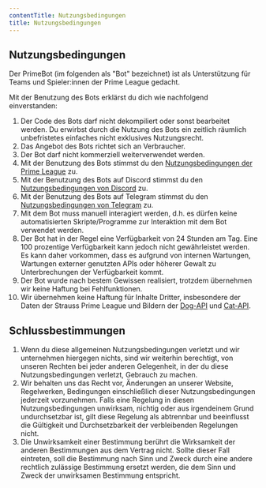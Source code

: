 ```yaml
---
contentTitle: Nutzungsbedingungen
title: Nutzungsbedingungen
---
```


## Nutzungsbedingungen

Der PrimeBot (im folgenden als "Bot" bezeichnet) ist als Unterstützung für Teams und Spieler:innen der Prime League
gedacht.

Mit der Benutzung des Bots erklärst du dich wie nachfolgend einverstanden:

1. Der Code des Bots darf nicht dekompiliert oder sonst bearbeitet werden. Du erwirbst durch die Nutzung des Bots ein
   zeitlich räumlich unbefristetes einfaches nicht exklusives Nutzungsrecht.
2. Das Angebot des Bots richtet sich an Verbraucher.
3. Der Bot darf nicht kommerziell weiterverwendet werden.
4. Mit der Benutzung des Bots stimmst du den [Nutzungsbedingungen der Prime League](https://docs.gamesports.net/tos/de)
   zu.
5. Mit der Benutzung des Bots auf Discord stimmst du
   den [Nutzungsbedingungen von Discord](https://discord.com/developers/docs/legal) zu.
6. Mit der Benutzung des Bots auf Telegram stimmst du
   den [Nutzungsbedingungen von Telegram](https://core.telegram.org/api/terms) zu.
7. Mit dem Bot muss manuell interagiert werden, d.h. es dürfen keine automatisierten Skripte/Programme zur Interaktion
   mit dem Bot verwendet werden.
8. Der Bot hat in der Regel eine Verfügbarkeit von 24 Stunden am Tag. Eine 100 prozentige Verfügbarkeit kann jedoch
   nicht gewährleistet werden. Es kann daher vorkommen, dass es aufgrund von internen Wartungen, Wartungen externer
   genutzten APIs oder höherer Gewalt zu Unterbrechungen der Verfügbarkeit kommt.
9. Der Bot wurde nach bestem Gewissen realisiert, trotzdem übernehmen wir keine Haftung bei Fehlfunktionen.
10. Wir übernehmen keine Haftung für Inhalte Dritter, insbesondere der Daten der Strauss Prime League und Bildern der
    [Dog-API](https://random.dog/) und [Cat-API](https://cataas.com/c/gif).

## Schlussbestimmungen

1. Wenn du diese allgemeinen Nutzungsbedingungen verletzt und wir unternehmen hiergegen nichts, sind wir weiterhin
   berechtigt, von unseren Rechten bei jeder anderen Gelegenheit, in der du diese Nutzungsbedingungen verletzt, Gebrauch
   zu machen.
2. Wir behalten uns das Recht vor, Änderungen an unserer Website, Regelwerken, Bedingungen einschließlich dieser
   Nutzungsbedingungen jederzeit vorzunehmen. Falls eine Regelung in diesen Nutzungsbedingungen unwirksam, nichtig oder
   aus irgendeinem Grund undurchsetzbar ist, gilt diese Regelung als abtrennbar und beeinflusst die Gültigkeit und
   Durchsetzbarkeit der verbleibenden Regelungen nicht.
3. Die Unwirksamkeit einer Bestimmung berührt die Wirksamkeit der anderen Bestimmungen aus dem Vertrag nicht. Sollte
   dieser Fall eintreten, soll die Bestimmung nach Sinn und Zweck durch eine andere rechtlich zulässige Bestimmung
   ersetzt werden, die dem Sinn und Zweck der unwirksamen Bestimmung entspricht.
